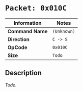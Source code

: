 # `Packet: 0x010C`

| Information               | Notes |
|---                        |---    |
| **Command Name**          | `(Unknown)` |
| **Direction**             | `C -> S` |
| **OpCode**                | `0x010C` |
| **Size**                  | `Todo` |

## Description

_Todo._